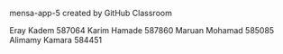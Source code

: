 mensa-app-5 created by GitHub Classroom

Eray Kadem 587064
Karim Hamade 587860
Maruan Mohamad 585085
Alimamy Kamara 584451

